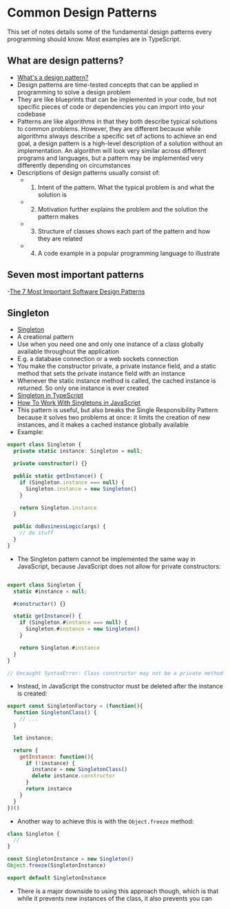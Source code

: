 # Common Design Patterns 
This set of notes details some of the fundamental design patterns every programming should know. Most examples are in TypeScript.

## What are design patterns?
- [What's a design pattern?](https://refactoring.guru/design-patterns/what-is-pattern)
- Design patterns are time-tested concepts that can be applied in programming to solve a design problem 
- They are like blueprints that can be implemented in your code, but not specific pieces of code or dependencies you can import into your codebase
- Patterns are like algorithms in that they both describe typical solutions to common problems. However, they are different because while algorithms always describe a specific set of actions to achieve an end goal, a design pattern is a high-level description of a solution without an implementation. An algorithm will look very similar across different programs and languages, but a pattern may be implemented very differently depending on circumstances 
- Descriptions of design patterns usually consist of: 
  - 1. Intent of the pattern. What the typical problem is and what the solution is
  - 2. Motivation further explains the problem and the solution the pattern makes 
  - 3. Structure of classes shows each part of the pattern and how they are related 
  - 4. A code example in a popular programming language to illustrate

## Seven most important patterns 
-[The 7 Most Important Software Design Patterns](https://medium.com/educative/the-7-most-important-software-design-patterns-d60e546afb0e)


## Singleton
- [Singleton](https://refactoring.guru/design-patterns/singleton)
- A creational pattern
- Use when you need one and only one instance of a class globally available throughout the application 
- E.g. a database connection or a web sockets connection
- You make the constructor private, a private instance field, and a static method that sets the private instance field with an instance
- Whenever the static instance method is called, the cached instance is returned. So only one instance is ever created 
- [Singleton in TypeScript](https://refactoring.guru/design-patterns/singleton/typescript/example)
- [How To Work With Singletons in JavaScript](https://www.digitalocean.com/community/tutorials/js-js-singletons)
- This pattern is useful, but also breaks the Single Responsibility Pattern because it solves two problems at once: it limits the creation of new instances, and it makes a cached instance globally available 
- Example: 

```ts 
export class Singleton {
  private static instance: Singleton = null;

  private constructor() {}

  public static getInstance() {
    if (Singleton.instance === null) {
      Singleton.instance = new Singleton()
    }

    return Singleton.instance
  }

  public doBusinessLogic(args) {
    // do stuff
  }
}
```

- The Singleton pattern cannot be implemented the same way in JavaScript, because JavaScript does not allow for private constructors: 

```js 

export class Singleton {
  static #instance = null;

  #constructor() {}

  static getInstance() {
    if (Singleton.#instance === null) {
      Singleton.#instance = new Singleton()
    }

    return Singleton.#instance
  }
}

// Uncaught SyntaxError: Class constructor may not be a private method
```

- Instead, in JavaScript the constructor must be deleted after the instance is created: 

```js 
export const SingletonFactory = (function(){
  function SingletonClass() {
    // ...
  }

  let instance;

  return {
    getInstance: function(){
      if (!instance) {
        instance = new SingletonClass()
        delete instance.constructor
      }
      return instance
    }
  }
})()
```

- Another way to achieve this is with the `Object.freeze` method: 

```js 
class Singleton {
  // 
}

const SingletonInstance = new Singleton()
Object.freeze(SingletonInstance)

export default SingletonInstance
```

- There is a major downside to using this approach though, which is that while it prevents new instances of the class, it also prevents you can 